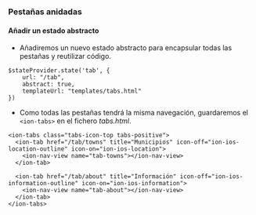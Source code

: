 ### Pestañas anidadas
#### Añadir un estado abstracto

- Añadiremos un nuevo estado abstracto para encapsular todas las pestañas y reutilizar código.

```
$stateProvider.state('tab', {
    url: "/tab",
    abstract: true,
    templateUrl: "templates/tabs.html"
})
```
- Como todas las pestañas tendrá la misma navegación, guardaremos el ```<ion-tabs>``` en el fichero *tabs.html*.

```
<ion-tabs class="tabs-icon-top tabs-positive">
  <ion-tab href="/tab/towns" title="Municipios" icon-off="ion-ios-location-outline" icon-on="ion-ios-location">
    <ion-nav-view name="tab-towns"></ion-nav-view>
  </ion-tab>

  <ion-tab href="/tab/about" title="Información" icon-off="ion-ios-information-outline" icon-on="ion-ios-information">
    <ion-nav-view name="tab-about"></ion-nav-view>
  </ion-tab>
</ion-tabs>
```
